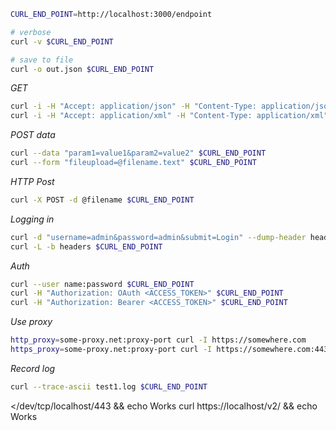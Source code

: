 
```bash
CURL_END_POINT=http://localhost:3000/endpoint
```

```bash
# verbose
curl -v $CURL_END_POINT

# save to file
curl -o out.json $CURL_END_POINT
```


*GET*
```bash
curl -i -H "Accept: application/json" -H "Content-Type: application/json" $CURL_END_POINT
curl -i -H "Accept: application/xml" -H "Content-Type: application/xml" $CURL_END_POINT
```

*POST data*
```bash
curl --data "param1=value1&param2=value2" $CURL_END_POINT
curl --form "fileupload=@filename.text" $CURL_END_POINT
```

*HTTP Post*
```bash
curl -X POST -d @filename $CURL_END_POINT
```

*Logging in*
```bash
curl -d "username=admin&password=admin&submit=Login" --dump-header headers $CURL_END_POINT
curl -L -b headers $CURL_END_POINT
```

*Auth*
```bash
curl --user name:password $CURL_END_POINT
curl -H "Authorization: OAuth <ACCESS_TOKEN>" $CURL_END_POINT
curl -H "Authorization: Bearer <ACCESS_TOKEN>" $CURL_END_POINT
```

*Use proxy*
```bash
http_proxy=some-proxy.net:proxy-port curl -I https://somewhere.com
https_proxy=some-proxy.net:proxy-port curl -I https://somewhere.com:443
```

*Record log*
```bash
curl --trace-ascii test1.log $CURL_END_POINT
```


</dev/tcp/localhost/443 && echo Works
curl https://localhost/v2/ && echo Works


